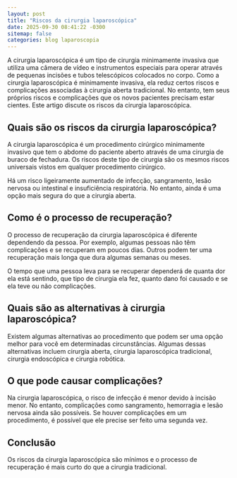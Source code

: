 ```yaml
---
layout: post
title: "Riscos da cirurgia laparoscópica"
date: 2025-09-30 08:41:22 -0300
sitemap: false
categories: blog laparoscopia
---
```


A cirurgia laparoscópica é um tipo de cirurgia minimamente invasiva que utiliza uma câmera de vídeo e instrumentos especiais para operar através de pequenas incisões e tubos telescópicos colocados no corpo. Como a cirurgia laparoscópica é minimamente invasiva, ela reduz certos riscos e complicações associadas à cirurgia aberta tradicional. No entanto, tem seus próprios riscos e complicações que os novos pacientes precisam estar cientes. Este artigo discute os riscos da cirurgia laparoscópica.

## Quais são os riscos da cirurgia laparoscópica?

A cirurgia laparoscópica é um procedimento cirúrgico minimamente invasivo que tem o abdome do paciente aberto através de uma cirurgia de buraco de fechadura. Os riscos deste tipo de cirurgia são os mesmos riscos universais vistos em qualquer procedimento cirúrgico.

Há um risco ligeiramente aumentado de infecção, sangramento, lesão nervosa ou intestinal e insuficiência respiratória. No entanto, ainda é uma opção mais segura do que a cirurgia aberta.

## Como é o processo de recuperação?

O processo de recuperação da cirurgia laparoscópica é diferente dependendo da pessoa. Por exemplo, algumas pessoas não têm complicações e se recuperam em poucos dias. Outros podem ter uma recuperação mais longa que dura algumas semanas ou meses.

O tempo que uma pessoa leva para se recuperar dependerá de quanta dor ela está sentindo, que tipo de cirurgia ela fez, quanto dano foi causado e se ela teve ou não complicações.

## Quais são as alternativas à cirurgia laparoscópica?

Existem algumas alternativas ao procedimento que podem ser uma opção melhor para você em determinadas circunstâncias. Algumas dessas alternativas incluem cirurgia aberta, cirurgia laparoscópica tradicional, cirurgia endoscópica e cirurgia robótica.

## O que pode causar complicações?

Na cirurgia laparoscópica, o risco de infecção é menor devido à incisão menor. No entanto, complicações como sangramento, hemorragia e lesão nervosa ainda são possíveis. Se houver complicações em um procedimento, é possível que ele precise ser feito uma segunda vez.

## Conclusão

Os riscos da cirurgia laparoscópica são mínimos e o processo de recuperação é mais curto do que a cirurgia tradicional.
